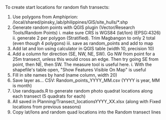 To create start locations for random fish transects:

1. Use polygons from Amphiprion: /local/shared/pinsky_lab/philippines/GIS/site_hulls/*.shp
2. Generate random points with QGIS plugin (Vector/Research Tools/Random Points)
  i. make sure CRS is WGS84 (lat/lon) (EPSG:4326)
  ii. generate 2 per polygon (Stratified). Trim Magbangon to only 2 total (even though 4 polygons)
  iii. save as random_points and add to map
3. Add lat and lon using calculator in QGIS table (width 10, precision 10)
4. Add a column for direction  (SE, NW, NE, SW). Go NW from point for a 25m transect, unless this would cross an edge. Then try going SE from point, then NE, then SW. The measure tool is useful here.
  i. With the shapefile's table open, "Show Features Visible On Map" is useful
5. Fill in site names by hand (name column, width 20)
7. Save layer as... CSV: Random_points_YYYY_MM.csv (YYYY is year, MM is month)
8. Use randquads.R to generate random photo quadrat locations along each transect (5 quadrats for each)
9. All saved in Planning/Transect_locationsYYYY_XX.xlsx (along with Fixed locations from previous seasons)
10. Copy lat/lons and random quad locations into the Random transect lines
